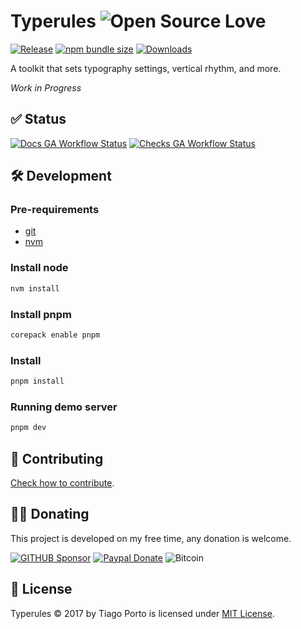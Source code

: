 # Typerules ![Open Source Love](https://badges.frapsoft.com/os/v3/open-source.svg)

[![Release](https://img.shields.io/npm/v/typerules.svg?style=flat-square&label=release)](https://github.com/tiagoporto/typerules/releases)
[![npm bundle size](https://img.shields.io/bundlephobia/min/typerules?style=flat-square)](https://bundlephobia.com/package/typerules)
[![Downloads](https://img.shields.io/npm/dm/typerules.svg?style=flat-square)](https://www.npmjs.com/package/typerules)

A toolkit that sets typography settings, vertical rhythm, and more.

_Work in Progress_

## ✅ Status

[![Docs GA Workflow Status](https://img.shields.io/github/actions/workflow/status/tiagoporto/typerules/check-docs.yml?branch=main&label=docs&logo=githubactions&logoColor=white&style=flat-square)](https://github.com/tiagoporto/typerules/actions/workflows/check-docs.yml?query=branch%3Amain)
[![Checks GA Workflow Status](https://img.shields.io/github/actions/workflow/status/tiagoporto/typerules/checks.yml?branch=main&label=checks&logo=githubactions&logoColor=white&style=flat-square)](https://github.com/tiagoporto/typerules/actions/workflows/checks.yml?query=branch%3Amain)

<!-- [![Tests GA Workflow Status](https://img.shields.io/github/actions/workflow/status/tiagoporto/typerules/unit-tests.yml?branch=main&label=unit%20tests&logo=githubactions&logoColor=white&style=flat-square)](https://github.com/tiagoporto/typerules/actions/workflows/unit-tests.yml?query=branch%3Amain) -->
<!-- [![E2E Tests GA Workflow Status](https://img.shields.io/github/actions/workflow/status/tiagoporto/typerules/e2e-tests.yml?branch=main&label=e2e%20tests&logo=githubactions&logoColor=white&style=flat-square)](https://github.com/tiagoporto/typerules/actions/workflows/e2e-tests.yml?query=branch%3Amain) -->

<!-- ![Website](https://img.shields.io/website?logo=githubpages&style=flat-square&url=https://tiagoporto.com/typerules)
[![W3C Validation](https://img.shields.io/w3c-validation/html.svg?style=flat-square&targetUrl=https://tiagoporto.com/typerules/)](https://validator.nu/?doc=https%3A%2F%2Ftiagoporto.github.io%2Ftyperules) -->

## 🛠 Development

### Pre-requirements

- [git](https://git-scm.com)
- [nvm](https://github.com/nvm-sh/nvm)

### Install node

```bash
nvm install
```

### Install pnpm

```bash
corepack enable pnpm
```

### Install

```bash
pnpm install
```

### Running demo server

```bash
pnpm dev
```

## 🤝 Contributing

[Check how to contribute](https://github.com/tiagoporto/.github/blob/main/CONTRIBUTING.md).

## 🤜🤛 Donating

This project is developed on my free time, any donation is welcome.

[![GITHUB Sponsor](https://img.shields.io/badge/Sponsors-black?logo=github)](https://github.com/sponsors/tiagoporto)
[![Paypal Donate](https://img.shields.io/badge/PayPal-blue?logo=paypal)](https://www.paypal.com/cgi-bin/webscr?cmd=_donations&business=YTDUQ8RZ2G4Q8&lc=BR&item_name=tiagoporto&item_number=geradorcpf&currency_code=BRL&bn=PP%2dDonationsBF:btn_donateCC_LG%2egif:NonHosted)
![Bitcoin](https://img.shields.io/badge/bitcoin-14iqQcwYPLBceRURHuFosGTDXxMmt3cLDp-yellow.svg?logo=bitcoin)

## 📄 License

Typerules © 2017 by Tiago Porto is licensed under [MIT License](LICENSE).

